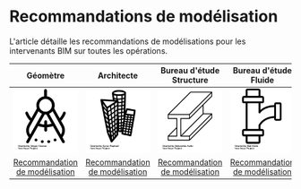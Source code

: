 # Recommandations de modélisation

L'article détaille les recommandations de modélisations pour les intervenants BIM sur toutes les opérations.

| Géomètre | Architecte | Bureau d'étude Structure | Bureau d'étude Fluide |
| :---: | :---: | :---: | :---: |
| [![](/assets/noun_1195063_cc.png)](/04_Recommandations-de-modelisation/01_GEOMETRE/README.md) | [![](/assets/noun_1261411_cc.png)](/04_Recommandations-de-modelisation/Architecte.md) | [![](/assets/noun_905620_cc.png)](/04_Recommandations-de-modelisation/03_BET-Structure/README.md) | [![](/assets/noun_907762_cc.png)](/04_Recommandations-de-modelisation/04_BET-Fluides/README.md) |
| [Recommandation de modélisation](/04_Recommandations-de-modelisation/01_GEOMETRE/README.md) | [Recommandation de modélisation](/04_Recommandations-de-modelisation/Architecte.md) | [Recommandation de modélisation](/04_Recommandations-de-modelisation/03_BET-Structure/README.md) | [Recommandation de modélisation](/04_Recommandations-de-modelisation/04_BET-Fluides/README.md) |





